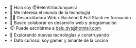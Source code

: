 - 👋 Hola soy @BelenVillarJunqueira
- 👀 Me interesa el mundo de la tecnología
- 👩‍💻 Desarrolladora Web • Backend & Full Stack en formación
- 💞️ Busco colaborar en desarrollo web y programación
- 📫 Puede escribirme a belu.dvt@hotmail.com
- 🚀 Explorando nuevas tecnologías y construyendo
- ⚡ Dato curioso: soy gamer y amante de la cocina 

<!---
BelenVillarJunqueira/BelenVillarJunqueira is a ✨ special ✨ repository because its `README.md` (this file) appears on your GitHub profile.
You can click the Preview link to take a look at your changes.
--->
